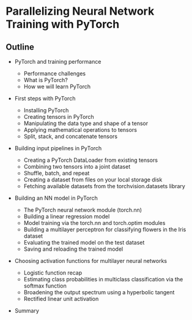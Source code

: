 # **Parallelizing Neural Network Training with PyTorch**

## **Outline**

- PyTorch and training performance
    - Performance challenges
    - What is PyTorch?
    - How we will learn PyTorch

- First steps with PyTorch
    - Installing PyTorch
    - Creating tensors in PyTorch
    - Manipulating the data type and shape of a tensor
    - Applying mathematical operations to tensors
    - Split, stack, and concatenate tensors

- Building input pipelines in PyTorch
    - Creating a PyTorch DataLoader from existing tensors
    - Combining two tensors into a joint dataset
    - Shuffle, batch, and repeat
    - Creating a dataset from files on your local storage disk
    - Fetching available datasets from the torchvision.datasets library

- Building an NN model in PyTorch
    - The PyTorch neural network module (torch.nn)
    - Building a linear regression model
    - Model training via the torch.nn and torch.optim modules
    - Building a multilayer perceptron for classifying flowers in the Iris dataset
    - Evaluating the trained model on the test dataset
    - Saving and reloading the trained model

- Choosing activation functions for multilayer neural networks
    - Logistic function recap
    - Estimating class probabilities in multiclass classification via the softmax function
    - Broadening the output spectrum using a hyperbolic tangent
    - Rectified linear unit activation

- Summary